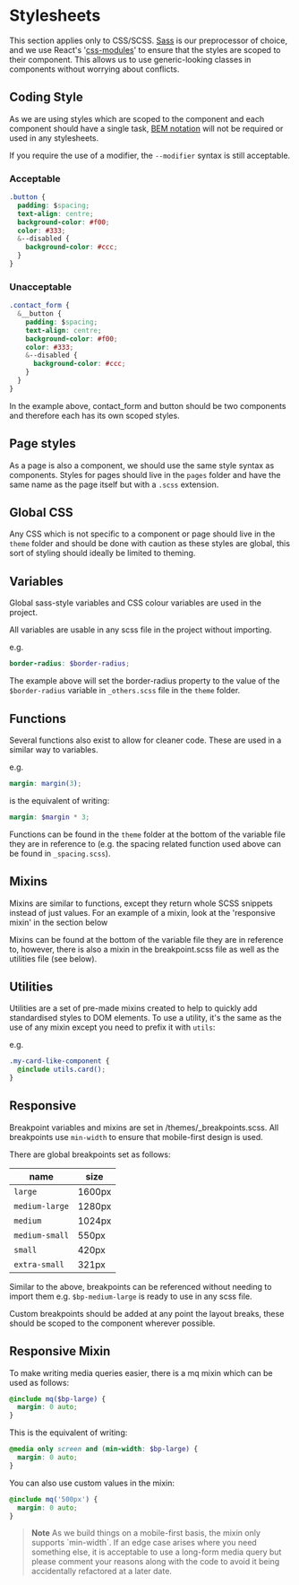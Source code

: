 # Stylesheets

This section applies only to CSS/SCSS. [Sass] is our preprocessor of choice, and
we use React's '[css-modules]' to ensure that the styles are scoped to their
component. This allows us to use generic-looking classes in components without
worrying about conflicts.

## Coding Style

As we are using styles which are scoped to the component and each component
should have a single task, [BEM notation] will not be required or used in any
stylesheets.

If you require the use of a modifier, the `--modifier` syntax is still acceptable.

### Acceptable

```css
.button {
  padding: $spacing;
  text-align: centre;
  background-color: #f00;
  color: #333;
  &--disabled {
    background-color: #ccc;
  }
}
```

### Unacceptable

```css
.contact_form {
  &__button {
    padding: $spacing;
    text-align: centre;
    background-color: #f00;
    color: #333;
    &--disabled {
      background-color: #ccc;
    }
  }
}
```

In the example above, contact_form and button should be two components and
therefore each has its own scoped styles.

## Page styles

As a page is also a component, we should use the same style syntax as components.
Styles for pages should live in the `pages` folder and have the same name as
the page itself but with a `.scss` extension.

## Global CSS

Any CSS which is not specific to a component or page should live in the `theme`
folder and should be done with caution as these styles are global, this sort
of styling should ideally be limited to theming.

## Variables

Global sass-style variables and CSS colour variables are used in the project.

All variables are usable in any scss file in the project without importing.

e.g.

```scss
border-radius: $border-radius;
```

The example above will set the border-radius property to the value of the
`$border-radius` variable in `_others.scss` file in the `theme` folder.

## Functions

Several functions also exist to allow for cleaner code. These are used in a
similar way to variables.

e.g.

```scss
margin: margin(3);
```

is the equivalent of writing:

```scss
margin: $margin * 3;
```

Functions can be found in the `theme` folder at the bottom of the variable file
they are in reference to (e.g. the spacing related function used above can be
found in `_spacing.scss`).

## Mixins

Mixins are similar to functions, except they return whole SCSS snippets instead
of just values. For an example of a mixin, look at the 'responsive mixin' in
the section below

Mixins can be found at the bottom of the variable file they are in reference to,
however, there is also a mixin in the breakpoint.scss file as well as the
utilities file (see below).

## Utilities

Utilities are a set of pre-made mixins created to help to quickly add
standardised styles to DOM elements. To use a utility, it's the same as the use
of any mixin except you need to prefix it with `utils`:

e.g.

```scss
.my-card-like-component {
  @include utils.card();
}
```

## Responsive

Breakpoint variables and mixins are set in /themes/\_breakpoints.scss. All
breakpoints use `min-width` to ensure that mobile-first design is used.

There are global breakpoints set as follows:

| name           | size   |
| -------------- | ------ |
| `large`        | 1600px |
| `medium-large` | 1280px |
| `medium`       | 1024px |
| `medium-small` | 550px  |
| `small`        | 420px  |
| `extra-small`  | 321px  |

Similar to the above, breakpoints can be referenced without needing to import
them e.g. `$bp-medium-large` is ready to use in any scss file.

Custom breakpoints should be added at any point the layout breaks, these should
be scoped to the component wherever possible.

## Responsive Mixin

To make writing media queries easier, there is a mq mixin which can be used as
follows:

```scss
@include mq($bp-large) {
  margin: 0 auto;
}
```

This is the equivalent of writing:

```scss
@media only screen and (min-width: $bp-large) {
  margin: 0 auto;
}
```

You can also use custom values in the mixin:

```scss
@include mq('500px') {
  margin: 0 auto;
}
```

<blockquote class="tip-wrapper">
  <strong class="warning">Note</strong>
  As we build things on a mobile-first basis, the mixin only supports
  `min-width`. If an edge case arises where you need something else, it is
  acceptable to use a long-form media query but please comment your reasons along
  with the code to avoid it being accidentally refactored at a later date.
</blockquote>

[sass]: https://sass-lang.com/ 'Sass'
[css-modules]: https://create-react-app.dev/docs/adding-a-css-modules-stylesheet/ "React's CSS Modules"
[bem notation]: http://getbem.com/introduction/ 'BEM Notation'
